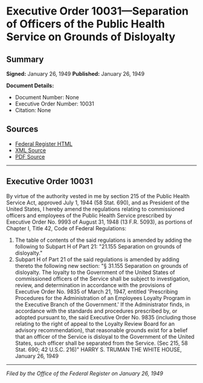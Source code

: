 # Executive Order 10031—Separation of Officers of the Public Health Service on Grounds of Disloyalty

## Summary

**Signed:** January 26, 1949
**Published:** January 26, 1949

**Document Details:**
- Document Number: None
- Executive Order Number: 10031
- Citation: None

## Sources
- [Federal Register HTML](https://www.presidency.ucsb.edu/documents/executive-order-10031-separation-officers-the-public-health-service-grounds-disloyalty)
- [XML Source](None)
- [PDF Source](None)

---

## Executive Order 10031

By virtue of the authority vested in me by section 215 of the Public Health Service Act, approved July 1, 1944 (58 Stat. 690), and as President of the United States, I hereby amend the regulations relating to commissioned officers and employees of the Public Health Service prescribed by Executive Order No. 9993 of August 31, 1948 (13 F.R. 5093), as portions of Chapter I, Title 42, Code of Federal Regulations:
1. The table of contents of the said regulations is amended by adding the following to Subpart H of Part 21: "21.155 Separation on grounds of disloyalty."
2. Subpart H of Part 21 of the said regulations is amended by adding thereto the following new section:
"§ 31.155 Separation on grounds of disloyalty. The loyalty to the Government of the United States of commissioned officers of the Service shall be subject to investigation, review, and determination in accordance with the provisions of Executive Order No. 9835 of March 21, 1947, entitled 'Prescribing Procedures for the Administration of an Employees Loyalty Program in the Executive Branch of the Government.' If the Administrator finds, in accordance with the standards and procedures prescribed by, or adopted pursuant to, the said Executive Order No. 9835 (including those relating to the right of appeal to the Loyalty Review Board for an advisory recommendation), that reasonable grounds exist for a belief that an officer of the Service is disloyal to the Government of the United States, such officer shall be separated from the Service. (Sec 215, 58 Stat. 690; 42 U.S.C. 216)"
HARRY S. TRUMAN
THE WHITE HOUSE,
January 26, 1949

---

*Filed by the Office of the Federal Register on January 26, 1949*
